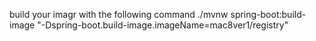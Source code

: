 build your imagr with the following command
./mvnw spring-boot:build-image "-Dspring-boot.build-image.imageName=mac8ver1/registry"

